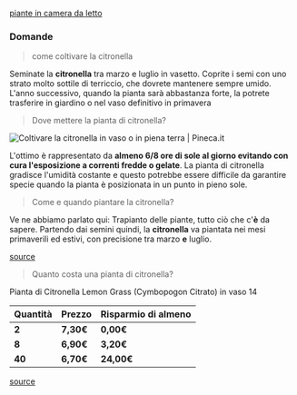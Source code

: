 [piante in camera da letto](https://www.vernicirioverde.it/piante-in-camera-da-letto/)

### Domande
>come coltivare la citronella

Seminate la **citronella** tra marzo e luglio in vasetto. Coprite i semi con uno strato molto sottile di terriccio, che dovrete mantenere sempre umido. L'anno successivo, quando la pianta sarà abbastanza forte, la potrete trasferire in giardino o nel vaso definitivo in primavera

>Dove mettere la pianta di citronella?

![Coltivare la citronella in vaso o in piena terra | Pineca.it](https://encrypted-tbn0.gstatic.com/images?q=tbn:ANd9GcSeEAZ95h22-9fqeCMzLHG0zY7qfHKrfdKxqJUCsY7xJQ&s)

L'ottimo è rappresentato da **almeno 6/8 ore di sole al giorno evitando con cura l'esposizione a correnti fredde o gelate**. La pianta di citronella gradisce l'umidità costante e questo potrebbe essere difficile da garantire specie quando la pianta è posizionata in un punto in pieno sole.

>Come e quando piantare la citronella?

Ve ne abbiamo parlato qui: Trapianto delle piante, tutto ciò che c'**è** da sapere. Partendo dai semini quindi, la **citronella** va piantata nei mesi primaverili ed estivi, con precisione tra marzo **e** luglio.

[source](https://www.noisiamoagricoltura.com/come-coltivare-la-citronella/#:~:text=Ve%20ne%20abbiamo%20parlato%20qui,precisione%20tra%20marzo%20e%20luglio.)

>Quanto costa una pianta di citronella?

Pianta di Citronella Lemon Grass (Cymbopogon Citrato) in vaso 14

|Quantità|Prezzo|Risparmio di almeno|
|---|---|---|
|**2**|**7,30€**|**0,00€**|
|**8**|**6,90€**|**3,20€**|
|**40**|**6,70€**|**24,00€**|

[source](https://www.savinivivai.it/it/shop/pianta-di-citronella-lemon-grass-cymbopogon-citrato-in-vaso-14.html)

